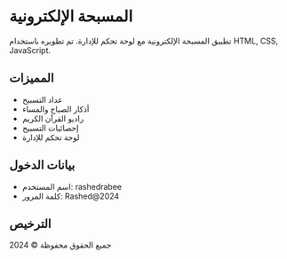 # المسبحة الإلكترونية

تطبيق المسبحة الإلكترونية مع لوحة تحكم للإدارة. تم تطويره باستخدام HTML, CSS, JavaScript.

## المميزات

- عداد التسبيح
- أذكار الصباح والمساء
- راديو القرآن الكريم
- إحصائيات التسبيح
- لوحة تحكم للإدارة

## بيانات الدخول

- اسم المستخدم: rashedrabee
- كلمة المرور: Rashed@2024

## الترخيص

جميع الحقوق محفوظة © 2024

